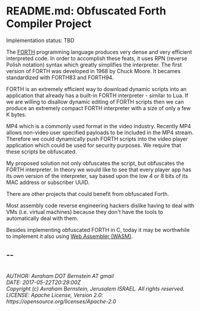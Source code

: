 # README.md: Obfuscated Forth Compiler Project

Implementation status: TBD

The [FORTH](https://en.wikipedia.org/wiki/Forth_(programming_language)) programming language produces very dense and very
efficient interpreted code. In order to accomplish these feats, it uses RPN (reverse Polish notation) syntax which greatly 
simplifies the interpreter. The first version of FORTH was developed in 1968 by Chuck Moore. 
It becames standardized with FORTH83 and FORTH94.

FORTH is an extremely efficient way to download dynamic scripts into an application that already has a built-in FORTH 
interpreter - similar to Lua. If we are willing to disallow dynamic editing of FORTH scripts then we can produce an extremely
compact FORTH interpreter with a size of only a few K bytes.

MP4 which is a commonly used format in the video industry. Recently MP4 allows non-video user specified payloads to be 
included in the MP4 stream. Therefore we could dynamically push FORTH scripts into the video player application which could 
be used for security purposes. We require that these scripts be obfuscated.

My proposed solution not only obfuscates the script, but obfuscates the FORTH interpreter. 
In theory we would like to see that every player app has its own version of the interpreter,
say based upon the low 4 or 8 bits of its MAC address or subscriber UUID.

There are other projects that could benefit from obfuscated Forth.

Most assembly code reverse engineering hackers dislike having to deal with VMs (i.e. virtual machines) because they don't
have the tools to automatically deal with them.

Besides implementing obfuscated FORTH in C,
today it may be worthwhile to implement it also using [Web Assembler (WASM)](http://webassembly.org/).

## --
<address>
<br>AUTHOR: Avraham DOT Bernstein AT gmail
<br>DATE: 2017-05-22T20:29:00Z
<br>Copyright (c) Avraham Bernstein, Jerusalem ISRAEL. All rights reserved.
<br>LICENSE: Apache License, Version 2.0: https://opensource.org/licenses/Apache-2.0
</address>








